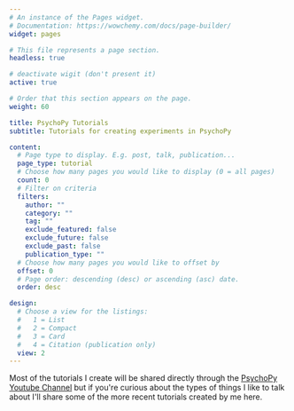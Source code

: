 ```yaml
---
# An instance of the Pages widget.
# Documentation: https://wowchemy.com/docs/page-builder/
widget: pages

# This file represents a page section.
headless: true

# deactivate wigit (don't present it)
active: true

# Order that this section appears on the page.
weight: 60

title: PsychoPy Tutorials
subtitle: Tutorials for creating experiments in PsychoPy

content:
  # Page type to display. E.g. post, talk, publication...
  page_type: tutorial
  # Choose how many pages you would like to display (0 = all pages)
  count: 0
  # Filter on criteria
  filters:
    author: ""
    category: ""
    tag: ""
    exclude_featured: false
    exclude_future: false
    exclude_past: false
    publication_type: ""
  # Choose how many pages you would like to offset by
  offset: 0
  # Page order: descending (desc) or ascending (asc) date.
  order: desc

design:
  # Choose a view for the listings:
  #   1 = List
  #   2 = Compact
  #   3 = Card
  #   4 = Citation (publication only)
  view: 2
---
```

Most of the tutorials I create will be shared directly through the <a href="https://www.youtube.com/c/psychopy_official" target="_blank">PsychoPy Youtube Channel</a> but if you're curious about the types of things I like to talk about I'll share some of the more recent tutorials created by me here.